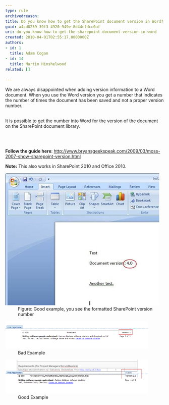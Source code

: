 ```yaml
---
type: rule
archivedreason: 
title: Do you know how to get the SharePoint document version in Word?
guid: a4cd8259-39f3-4920-949e-8d44cfdcc0af
uri: do-you-know-how-to-get-the-sharepoint-document-version-in-word
created: 2010-04-01T02:55:17.0000000Z
authors:
- id: 1
  title: Adam Cogan
- id: 14
  title: Martin Hinshelwood
related: []

---
```



​We are always disappointed when adding version information to a Word document. When you use the Word version you get a number that indicates the number of times the document has been saved and not a proper version number.
<div><br>
It is possible to get the number into Word for the version of the document on the SharePoint document library.
</div>

<br><excerpt class='endintro'></excerpt><br>
<p>
   <strong>Follow the guide here</strong>: 
   <a href="http://www.bryansgeekspeak.com/2009/03/moss-2007-show-sharepoint-version.html" target="_blank">http://www.bryansgeekspeak.com/2009/03/moss-2007-show-sharepoint-version.html</a></p><p> 
   <strong>Note:</strong> This also works in SharePoint 2010 and Office 2010. </p>
<dl class="goodImage">
   <dt>
      <img src="VersionInWord.jpg" alt="" />
   </dt><dd>Figure: Good example, you see the formatted SharePoint version number </dd></dl><dl class="badImage"><dt>
      <img src="BadVersioning.png" alt="" style="width:90%;" />
   </dt><dd>Bad Example</dd></dl><dl class="goodImage"><dt>
      <img src="GoodVersioning.png" alt="" style="width:90%;" />
   </dt><dd>Good Example</dd></dl>


